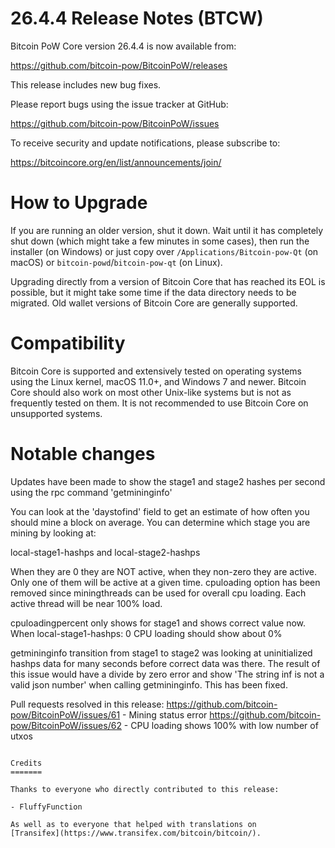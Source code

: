 26.4.4 Release Notes (BTCW)
==================

Bitcoin PoW Core version 26.4.4 is now available from:

  <https://github.com/bitcoin-pow/BitcoinPoW/releases>

This release includes new bug fixes.

Please report bugs using the issue tracker at GitHub:

  <https://github.com/bitcoin-pow/BitcoinPoW/issues>

To receive security and update notifications, please subscribe to:

  <https://bitcoincore.org/en/list/announcements/join/>

How to Upgrade
==============

If you are running an older version, shut it down. Wait until it has completely
shut down (which might take a few minutes in some cases), then run the
installer (on Windows) or just copy over `/Applications/Bitcoin-pow-Qt` (on macOS)
or `bitcoin-powd`/`bitcoin-pow-qt` (on Linux).

Upgrading directly from a version of Bitcoin Core that has reached its EOL is
possible, but it might take some time if the data directory needs to be migrated. Old
wallet versions of Bitcoin Core are generally supported.

Compatibility
==============

Bitcoin Core is supported and extensively tested on operating systems
using the Linux kernel, macOS 11.0+, and Windows 7 and newer.  Bitcoin
Core should also work on most other Unix-like systems but is not as
frequently tested on them.  It is not recommended to use Bitcoin Core on
unsupported systems.

Notable changes
===============
Updates have been made to show the stage1 and stage2 hashes per second using the rpc command 'getmininginfo'

You can look at the 'daystofind' field to get an estimate of how often you should mine a block on average.
You can determine which stage you are mining by looking at:

local-stage1-hashps and local-stage2-hashps

When they are 0 they are NOT active, when they non-zero they are active. Only one of them will be active at a given time.
cpuloading option has been removed since miningthreads can be used for overall cpu loading. Each active thread will be near 100% load.

cpuloadingpercent only shows for stage1 and shows correct value now.
When local-stage1-hashps: 0
CPU loading should show about 0%

getmininginfo transition from stage1 to stage2 was looking at uninitialized hashps data for many seconds before correct data was there. 
The result of this issue would have a divide by zero error and show 'The string inf is not a valid json number' when calling getmininginfo. 
This has been fixed.

Pull requests resolved in this release:
https://github.com/bitcoin-pow/BitcoinPoW/issues/61 - Mining status error
https://github.com/bitcoin-pow/BitcoinPoW/issues/62 - CPU loading shows 100% with low number of utxos

```

Credits
=======

Thanks to everyone who directly contributed to this release:

- FluffyFunction

As well as to everyone that helped with translations on
[Transifex](https://www.transifex.com/bitcoin/bitcoin/).
